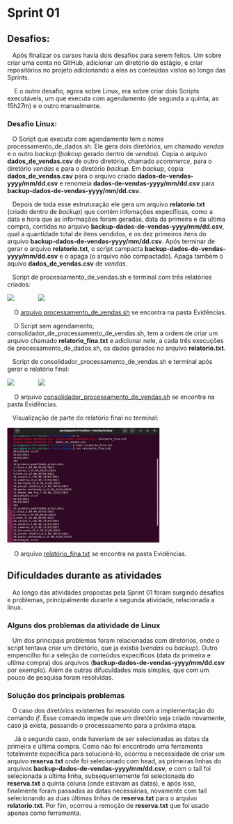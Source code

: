  # Sprint 01 
## Desafios:
&nbsp;&nbsp;&nbsp;Após finalizar os cursos havia dois desafios para serem feitos. Um sobre criar uma conta no GitHub, adicionar um diretório do estágio, e criar repositórios no projeto adicionando a eles os conteúdos vistos ao longo das Sprints. <p>
&nbsp;&nbsp;&nbsp; E o outro desafio, agora sobre Linux, era sobre criar dois Scripts executáveis, um que executa com agendamento (de segunda a quinta, as 15h27m) e o outro manualmente. 
<p>

### Desafio Linux:
&nbsp;&nbsp;&nbsp;O Script que executa com agendamento tem o nome processamento_de_dados.sh. Ele gera dois diretórios, um chamado _vendas_ e o outro _backup_ (_bakcup_ gerado dentro de _vendas_). Copia o arquivo **dados_de_vendas.csv** de outro diretório, chamado _ecommerce_, para o diretório _vendas_ e para o diretório _backup_. Em _backup_, copia **dados_de_vendas.csv** para o arquivo criado **dados-de-vendas-yyyy/mm/dd.csv** e renomeia **dados-de-vendas-yyyy/mm/dd.csv** para **backup-dados-de-vendas-yyyy/mm/dd.csv**. <p>
&nbsp;&nbsp;&nbsp;Depois de toda esse estruturação ele gera um arquivo **relatorio.txt** (criado dentro de _backup_) que contém infomações expecíficas, como a data e hora que as informações foram geradas, data da primeira e da ultima compra, contidas no arquivo **backup-dados-de-vendas-yyyy/mm/dd.csv**, qual a quantidade total de itens vendidos, e os dez primeiros itens do arquivo **backup-dados-de-vendas-yyyy/mm/dd.csv**. Após terminar de gerar o arquivo **relatorio.txt**, o script campacta **backup-dados-de-vendas-yyyy/mm/dd.csv** e o apaga (o arquivo não compactado). Apaga também o aquivo **dados_de_vendas.csv** de _vendas_. <p>
&nbsp;&nbsp;&nbsp;Script de processamento_de_vendas.sh e terminal com três relatórios criados:
<p>
<img src=../Evidências/Script_processamento_de_vendas.png width=300>  &nbsp;&nbsp;&nbsp;&nbsp;&nbsp;&nbsp;&nbsp;&nbsp;&nbsp;&nbsp;&nbsp;&nbsp;   <img src=../Evidências/antes_de_gerar_relatorio_fina.png width=350>
<p>

&nbsp;&nbsp;&nbsp; O  [arquivo processamento_de_vendas.sh](https://github.com/rehbeinp/EstagioC_UOL/blob/main/Sprint01/Evid%C3%AAncias/processamento_de_vendas.sh) se encontra na pasta Evidências.

&nbsp;&nbsp;&nbsp; O Script sem agendamento, consolidador_de_processamento_de_vendas.sh, tem a ordem de criar um arquivo chamado **relatorio_fina.txt** e adicionar nele, a cada três execuções de processamento_de_dados.sh, os dados gerados no arquivo **relatorio.txt**. 
<p>

&nbsp;&nbsp;&nbsp;Script de consolidador_processamento_de_vendas.sh e terminal após gerar o relatório final:
<p>

<img src=../Evidências/Script_consolidador_de_processamento_de_vendas.png width=350> &nbsp;&nbsp;&nbsp;&nbsp;&nbsp;&nbsp;&nbsp;&nbsp;&nbsp;&nbsp;&nbsp;&nbsp; <img src=../Evidências/gerando_relatorio_fina.png width=300>
<p>

&nbsp;&nbsp;&nbsp; O arquivo  [consolidador_processamento_de_vendas.sh](https://github.com/rehbeinp/EstagioC_UOL/blob/main/Sprint01/Evid%C3%AAncias/consolidador_de_processamento_de_vendas.sh) se encontra na pasta Evidências.

<p>

&nbsp;&nbsp;&nbsp;Visualização de parte do relatório final no terminal:
<p>

<img src=../Evidências/cat-de-relatorio_fina.png width=350>
<p>

&nbsp;&nbsp;&nbsp; O arquivo  [relatório_fina.txt](https://github.com/rehbeinp/EstagioC_UOL/blob/main/Sprint01/Evid%C3%AAncias/relatorio_fina.txt) se encontra na pasta Evidências.
<p>

## Dificuldades durante as atividades
&nbsp;&nbsp;&nbsp;Ao longo das atividades propostas pela Sprint 01 foram surgindo desafios e problemas, principalmente durante a segunda atividade, relacionada a linux.
<p>

### Alguns dos problemas da atividade de Linux
&nbsp;&nbsp;&nbsp;Um dos principais problemas foram relacionadas com diretórios, onde o script tentava criar um diretório, que ja existia (*vendas* ou *backup*). Outro empencilho foi a seleção de conteúdos expecíficos (data da primeira e ultima compra) dos arquivos (**backup-dados-de-vendas-yyyy/mm/dd.csv** por exemplo). Além de outras difuculdades mais simples, que com um pouco de pesquisa foram resolvidas. <p>

### Solução dos principais problemas
&nbsp;&nbsp;&nbsp;O caso dos diretórios existentes foi resovido com a implementação do comando _if_. Esse comando impede que um diretório seja criado novamente, caso já exista, passando o processsamento para a próxima etapa. <p>
&nbsp;&nbsp;&nbsp; Já o segundo caso, onde haveriam de ser selecionadas as datas da primeira e última compra. Como não foi encontrado uma ferramenta totalmente expecífica para solucioná-lo, ocorreu a necessidade de criar um arquivo **reserva.txt** onde foi selecionado com head, as primeiras linhas do arquivos **backup-dados-de-vendas-yyyy/mm/dd.csv**, e com o tail foi selecionada a última linha, subsequentemente foi selecionada do **reserva.txt** a quinta coluna (onde estavam as datas), e após isso, finalmente foram passadas as datas necessárias, novamente com tail selecionando as duas últimas linhas de **reserva.txt** para o arquivo **relatorio.txt**. Por fim, ocorreu a remoção de **reserva.txt** que foi usado apenas como ferramenta. <p>